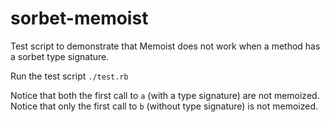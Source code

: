 # sorbet-memoist

Test script to demonstrate that Memoist does not work when a method has a sorbet type signature.

Run the test script
`./test.rb`

Notice that both the first call to `a` (with a type signature) are not memoized.
Notice that only the first call to `b` (without type signature) is not memoized.
